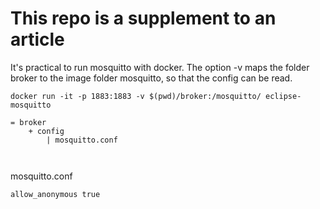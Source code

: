 # This repo is a supplement to an article

It's practical to run mosquitto with docker. The option -v maps the folder broker to the image folder mosquitto, so that the config can be read. 

```
docker run -it -p 1883:1883 -v $(pwd)/broker:/mosquitto/ eclipse-mosquitto

= broker 
	+ config 
		| mosquitto.conf
				   
				  
```

mosquitto.conf

```
allow_anonymous true
```
